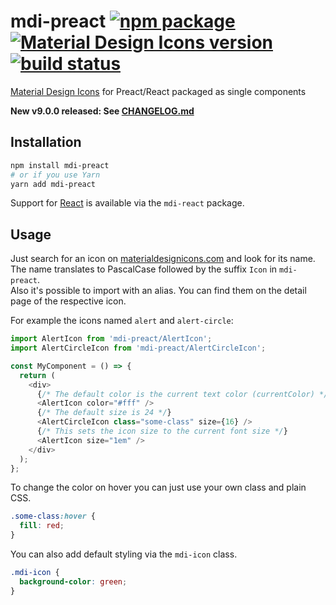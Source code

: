 # mdi-preact [![npm package](https://img.shields.io/npm/v/mdi-preact.svg?style=flat-square)](https://npmjs.org/package/mdi-preact) [![Material Design Icons version](https://img.shields.io/badge/mdi-v7.0.96-blue.svg?style=flat-square)](https://materialdesignicons.com) [![build status](https://img.shields.io/travis/levrik/mdi-preact/master.svg?style=flat-square)](https://travis-ci.org/levrik/mdi-preact)
[Material Design Icons](https://materialdesignicons.com) for Preact/React packaged as single components

**New v9.0.0 released: See [CHANGELOG.md](./CHANGELOG.md)**

## Installation

```bash
npm install mdi-preact
# or if you use Yarn
yarn add mdi-preact
```

Support for [React](https://reactjs.org/) is available via the `mdi-react` package.

## Usage

Just search for an icon on [materialdesignicons.com](https://materialdesignicons.com) and look for its name.  
The name translates to PascalCase followed by the suffix `Icon` in `mdi-preact`.  
Also it's possible to import with an alias. You can find them on the detail page of the respective icon.

For example the icons named `alert` and `alert-circle`:

```javascript
import AlertIcon from 'mdi-preact/AlertIcon';
import AlertCircleIcon from 'mdi-preact/AlertCircleIcon';

const MyComponent = () => {
  return (
    <div>
      {/* The default color is the current text color (currentColor) */}
      <AlertIcon color="#fff" />
      {/* The default size is 24 */}
      <AlertCircleIcon class="some-class" size={16} />
      {/* This sets the icon size to the current font size */}
      <AlertIcon size="1em" />
    </div>
  );
};
```

To change the color on hover you can just use your own class and plain CSS.

```css
.some-class:hover {
  fill: red;
}
```

You can also add default styling via the `mdi-icon` class.

```css
.mdi-icon {
  background-color: green;
}
```
